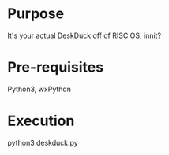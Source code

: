 # Purpose

It's your actual DeskDuck off of RISC OS, innit?

# Pre-requisites

Python3, wxPython

# Execution

python3 deskduck.py
